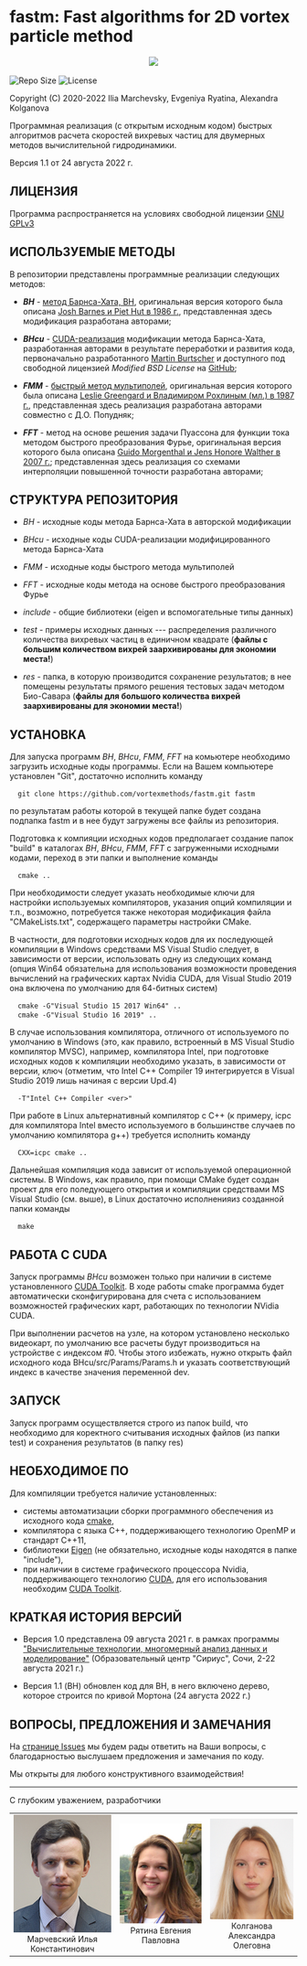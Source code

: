 fastm: Fast algorithms for 2D vortex particle method
====================================================

<p align="center"><img src="https://www.mdpi.com/entropy/entropy-23-00118/article_deploy/html/images/entropy-23-00118-g019-550.jpg"></p>

![Repo Size](https://img.shields.io/github/repo-size/vortexmethods/fastm.svg)
![License](https://img.shields.io/github/license/vortexmethods/fastm.svg)

Copyright (C) 2020-2022 Ilia Marchevsky, Evgeniya Ryatina, Alexandra Kolganova

Программная реализация (с открытым исходным кодом) быстрых алгоритмов расчета скоростей вихревых частиц для двумерных методов вычислительной гидродинамики.

Версия 1.1 от 24 августа 2022 г.

ЛИЦЕНЗИЯ
--------

Программа распространяется на условиях свободной лицензии [GNU GPLv3](https://www.gnu.org/licenses/gpl.txt)
   
   
ИСПОЛЬЗУЕМЫЕ МЕТОДЫ
-------------------
   
В репозитории представлены программные реализации следующих методов:

* ***BH*** - [метод Барнса-Хата, BH](https://en.wikipedia.org/wiki/Barnes%E2%80%93Hut_simulation), оригинальная версия которого была описана [Josh Barnes и Piet Hut в 1986 г.](https://www.nature.com/articles/324446a0), представленная здесь модификация разработана авторами; 

* ***BHcu*** - [CUDA-реализация](http://cs.txstate.edu/~mb92/papers/gcg11.pdf) модификации метода Барнса-Хата, разработанная авторами в результате переработки и развития кода, первоначально разработанного [Martin Burtscher](https://userweb.cs.txstate.edu/~burtscher/) и доступного под свободной лицензией *Modified BSD License* на [GitHub](https://github.com/IntelligentSoftwareSystems/Galois/tree/master/lonestar/scientific/gpu/barneshut); 

* ***FMM*** - [быстрый метод мультиполей](https://ru.wikipedia.org/wiki/%D0%91%D1%8B%D1%81%D1%82%D1%80%D1%8B%D0%B9_%D0%BC%D0%B5%D1%82%D0%BE%D0%B4_%D0%BC%D1%83%D0%BB%D1%8C%D1%82%D0%B8%D0%BF%D0%BE%D0%BB%D0%B5%D0%B9), оригинальная версия которого была описана [Leslie Greengard и Владимиром Рохлиным (мл.) в 1987 г.](https://www.sciencedirect.com/science/article/pii/0021999187901409), представленная здесь реализация разработана авторами совместно с Д.О. Попудняк;  

* ***FFT*** - метод на основе решения задачи Пуассона для функции тока методом быстрого преобразования Фурье, оригинальная версия которого была описана [Guido Morgenthal и Jens Honore Walther в 2007 г.](https://www.sciencedirect.com/science/article/abs/pii/S004579490700034X); представленная здесь реализация со схемами интерполяции повышенной точности разработана авторами; 


СТРУКТУРА РЕПОЗИТОРИЯ
---------------------

* *BH* - исходные коды метода Барнса-Хата в авторской модификации

* *BHcu* - исходные коды CUDA-реализации модифицированного метода Барнса-Хата

* *FMM* - исходные коды быстрого метода мультиполей

* *FFT* - исходные коды метода на основе быстрого преобразования Фурье

* *include* - общие библиотеки (eigen и вспомогательные типы данных)

* *test* - примеры исходных данных --- распределения различного количества вихревых частиц в единичном квадрате (**файлы с большим количеством вихрей заархивированы для экономии места!**)

* *res* - папка, в которую производится сохранение результатов; в нее помещены результаты прямого решения тестовых задач методом Био-Савара (**файлы для большого количества вихрей заархивированы для экономии места!**)


	 
УСТАНОВКА
---------

Для запуска программ *BH*, *BHcu*, *FMM*, *FFT* на комьютере необходимо загрузить исходные коды программы.
Если на Вашем компьютере установлен "Git", достаточно исполнить команду 

      git clone https://github.com/vortexmethods/fastm.git fastm

по результатам работы которой в текущей папке будет создана подпапка fastm и в нее будут загружены все файлы из репозитория.	  
	  
Подготовка к компияции исходных кодов предполагает создание папок "build" в каталогах *BH*, *BHcu*, *FMM*, *FFT* с загруженными исходными кодами, переход в эти папки и выполнение команды 

      cmake ..
	  
При необходимости следует указать необходимые ключи для настройки используемых компиляторов, указания опций компиляции и т.п., возможно, потребуется также некоторая модификация файла "CMakeLists.txt", содержащего параметры настройки CMake.

В частности, для подготовки исходных кодов для их последующей компиляции в Windows средствами MS Visual Studio следует, в зависимости от версии, использовать одну из следующих команд (опция Win64 обязательна для использования возможности проведения вычислений на графических картах Nvidia CUDA, для Visual Studio 2019 она включена по умолчанию для 64-битных систем)
      
      cmake -G"Visual Studio 15 2017 Win64" ..
      cmake -G"Visual Studio 16 2019" ..
	  

В случае использования компилятора, отличного от используемого по умолчанию в Windows (это, как правило, встроенный в MS Visual Studio компилятор MVSC), например, компилятора Intel, при подготовке исходных кодов к компиляции необходимо указать, в зависимости от версии, ключ (отметим, что Intel C++ Compiler 19 интегрируется в Visual Studio 2019 лишь начиная с версии Upd.4)
      
	  -T"Intel C++ Compiler <ver>"

При работе в Linux альтернативный компилятор с C++ (к примеру, icpc для компилятора Intel вместо используемого в большинстве случаев по умолчанию компилятора g++) требуется исполнить команду

      CXX=icpc cmake ..

Дальнейшая компиляция кода зависит от используемой операционной системы. В Windows, как правило, при помощи CMake будет создан проект для его поледующего открытия и компиляции средствами MS Visual Studio (см. выше), в Linux достаточно исполненияиз созданной папки команды

      make

	 
РАБОТА С CUDA
-------------
	 
Запуск программы *BHcu* возможен только при наличии в системе установленного [CUDA Toolkit](https://developer.nvidia.com/cuda-toolkit). В ходе работы cmake программа будет автоматически сконфигурирована для счета с использованием возможностей графических карт, работающих по технологии NVidia CUDA.
 
При выполнении расчетов на узле, на котором установлено несколько видеокарт, по умолчанию все расчеты будут производиться на устройстве с индексом #0. Чтобы этого избежать, нужно открыть файл исходного кода BHcu/src/Params/Params.h и указать соответствующий индекс в качестве значения переменной dev.
	  
	  
ЗАПУСК
------	  
	  	  
Запуск программ осуществляется строго из папок build, что необходимо для коректного считывания исходных файлов (из папки test) и сохранения результатов (в папку res)


НЕОБХОДИМОЕ ПО
--------------

Для компиляции требуется наличие установленных: 

* системы автоматизации сборки программного обеспечения из исходного кода [cmake](https://cmake.org/),
* компилятора с языка C++, поддерживающего технологию OpenMP и стандарт С++11,
* библиотеки [Eigen](http://eigen.tuxfamily.org) (не обязательно, исходные коды находятся в папке "include"),
* при наличии в системе графического процессора Nvidia, поддерживающего технологию [CUDA](https://ru.wikipedia.org/wiki/CUDA), для его использования необходим [CUDA Toolkit](https://developer.nvidia.com/cuda-toolkit).


КРАТКАЯ ИСТОРИЯ ВЕРСИЙ
----------------------

* Версия 1.0 представлена 09 августа 2021 г. в рамках программы ["Вычислительные технологии, многомерный анализ данных и моделирование"](https://sochisirius.ru/obuchenie/graduates/smena901/4333) (Образовательный центр "Сириус", Сочи, 2-22 августа 2021 г.)

* Версия 1.1 (BH) обновлен код для BH, в него включено дерево, которое строится по кривой Мортона (24 августа 2022 г.)

ВОПРОСЫ, ПРЕДЛОЖЕНИЯ И ЗАМЕЧАНИЯ
--------------------------------

На [странице Issues](https://github.com/vortexmethods/fastm/issues) мы будем рады ответить на Ваши вопросы, с благодарностью выслушаем предложения и замечания по коду.

Мы открыты для любого конструктивного взаимодействия!


---
С глубоким уважением,
разработчики

<table width="500" border="0" cellpadding="5">

<tr>

<td align="center" valign="center" width="20%">
<img src="https://raw.githubusercontent.com/vortexmethods/VM2D/master/docs/_static/authors/Marchevsky.jpg" alt="Марчевский И.К."/>
<br />
Марчевский Илья Константинович
</td>

<td align="center" valign="center" width="20%">
<img src="https://raw.githubusercontent.com/vortexmethods/VM2D/master/docs/_static/authors/Ryatina.jpg" alt="Рятина Е.П."/>
<br />
Рятина Евгения Павловна
</td>

<td align="center" valign="center" width="20%">
<img src="https://raw.githubusercontent.com/vortexmethods/VM2D/master/docs/_static/authors/Kolganova.jpg" alt="Колганова А.О."/>
<br />
Колганова Александра Олеговна
</td>

</tr>

</table>







